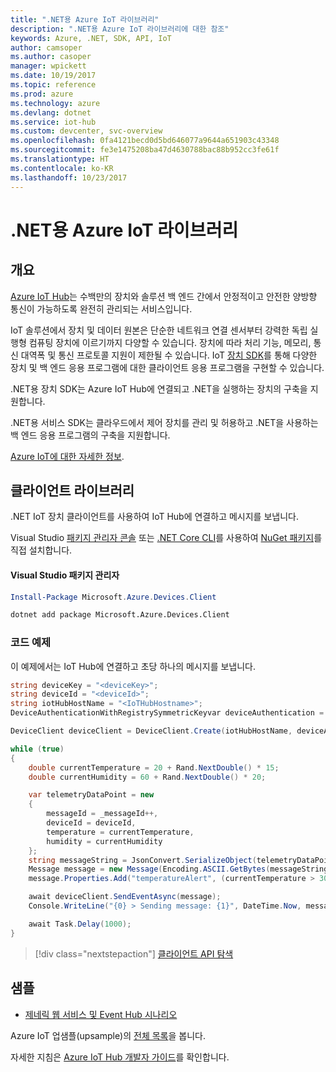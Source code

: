 ```yaml
---
title: ".NET용 Azure IoT 라이브러리"
description: ".NET용 Azure IoT 라이브러리에 대한 참조"
keywords: Azure, .NET, SDK, API, IoT
author: camsoper
ms.author: casoper
manager: wpickett
ms.date: 10/19/2017
ms.topic: reference
ms.prod: azure
ms.technology: azure
ms.devlang: dotnet
ms.service: iot-hub
ms.custom: devcenter, svc-overview
ms.openlocfilehash: 0fa4121becd0d5bd646077a9644a651903c43348
ms.sourcegitcommit: fe3e1475208ba47d4630788bac88b952cc3fe61f
ms.translationtype: HT
ms.contentlocale: ko-KR
ms.lasthandoff: 10/23/2017
---
```

# <a name="azure-iot-libraries-for-net"></a>.NET용 Azure IoT 라이브러리

## <a name="overview"></a>개요

[Azure IoT Hub](https://azure.microsoft.com/services/iot-hub/)는 수백만의 장치와 솔루션 백 엔드 간에서 안정적이고 안전한 양방향 통신이 가능하도록 완전히 관리되는 서비스입니다.

IoT 솔루션에서 장치 및 데이터 원본은 단순한 네트워크 연결 센서부터 강력한 독립 실행형 컴퓨팅 장치에 이르기까지 다양할 수 있습니다. 장치에 따라 처리 기능, 메모리, 통신 대역폭 및 통신 프로토콜 지원이 제한될 수 있습니다. IoT [장치 SDK](https://docs.microsoft.com/azure/iot-hub/iot-hub-devguide-sdks)를 통해 다양한 장치 및 백 엔드 응용 프로그램에 대한 클라이언트 응용 프로그램을 구현할 수 있습니다.

.NET용 장치 SDK는 Azure IoT Hub에 연결되고 .NET을 실행하는 장치의 구축을 지원합니다.

.NET용 서비스 SDK는 클라우드에서 제어 장치를 관리 및 허용하고 .NET을 사용하는 백 엔드 응용 프로그램의 구축을 지원합니다.

[Azure IoT에 대한 자세한 정보](https://docs.microsoft.com/azure/iot-hub/).


## <a name="client-library"></a>클라이언트 라이브러리

.NET IoT 장치 클라이언트를 사용하여 IoT Hub에 연결하고 메시지를 보냅니다.

Visual Studio [패키지 관리자 콘솔][PackageManager] 또는 [.NET Core CLI][DotNetCLI]를 사용하여 [NuGet 패키지]( https://www.nuget.org/packages/Microsoft.Azure.Devices.Client)를 직접 설치합니다.

#### <a name="visual-studio-package-manager"></a>Visual Studio 패키지 관리자

```powershell
Install-Package Microsoft.Azure.Devices.Client
```

```bash
dotnet add package Microsoft.Azure.Devices.Client
```
### <a name="code-examples"></a>코드 예제 

이 예제에서는 IoT Hub에 연결하고 초당 하나의 메시지를 보냅니다.

```csharp
string deviceKey = "<deviceKey>";
string deviceId = "<deviceId>";
string iotHubHostName = "<IoTHubHostname>";
DeviceAuthenticationWithRegistrySymmetricKeyvar deviceAuthentication = new DeviceAuthenticationWithRegistrySymmetricKey(deviceId, deviceKey);

DeviceClient deviceClient = DeviceClient.Create(iotHubHostName, deviceAuthentication, TransportType.Mqtt);

while (true)
{
    double currentTemperature = 20 + Rand.NextDouble() * 15;
    double currentHumidity = 60 + Rand.NextDouble() * 20;

    var telemetryDataPoint = new
    {
        messageId = _messageId++,
        deviceId = deviceId,
        temperature = currentTemperature,
        humidity = currentHumidity
    };
    string messageString = JsonConvert.SerializeObject(telemetryDataPoint);
    Message message = new Message(Encoding.ASCII.GetBytes(messageString));
    message.Properties.Add("temperatureAlert", (currentTemperature > 30) ? "true" : "false");

    await deviceClient.SendEventAsync(message);
    Console.WriteLine("{0} > Sending message: {1}", DateTime.Now, messageString);

    await Task.Delay(1000);
}
```


> [!div class="nextstepaction"]
> [클라이언트 API 탐색](/dotnet/api/overview/azure/iot/client)

## <a name="samples"></a>샘플

- [제네릭 웹 서비스 및 Event Hub 시나리오](https://azure.microsoft.com/resources/samples/event-hubs-dotnet-importfromweb/)

Azure IoT 업샘플(upsample)의 [전체 목록](https://azure.microsoft.com/resources/samples/?platform=dotnet&service=iot-hub)을 봅니다.

자세한 지침은 [Azure IoT Hub 개발자 가이드](https://docs.microsoft.com/azure/iot-hub/iot-hub-devguide)를 확인합니다.

[PackageManager]: https://docs.microsoft.com/nuget/tools/package-manager-console
[DotNetCLI]: https://docs.microsoft.com/dotnet/core/tools/dotnet-add-package
